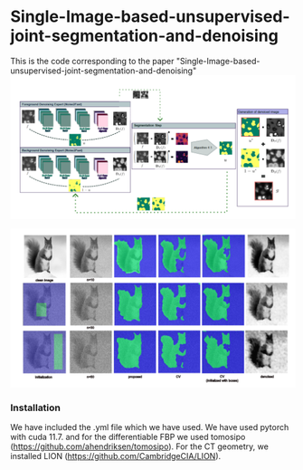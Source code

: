 # Single-Image-based-unsupervised-joint-segmentation-and-denoising

This is the code corresponding to the paper "Single-Image-based-unsupervised-joint-segmentation-and-denoising"
![Alt Text](image/workflow_github.png)

![Alt Text](image/squirrel_github.png)

### Installation
We have included the .yml file which we have used. We have used pytorch with cuda 11.7. and for the differentiable FBP we used tomosipo (https://github.com/ahendriksen/tomosipo). For the CT geometry, we installed LION (https://github.com/CambridgeCIA/LION).
